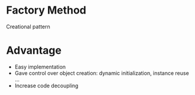# Factory Method

Creational pattern

# Advantage

* Easy implementation
* Gave control over object creation: dynamic initialization, instance reuse ...
* Increase code decoupling